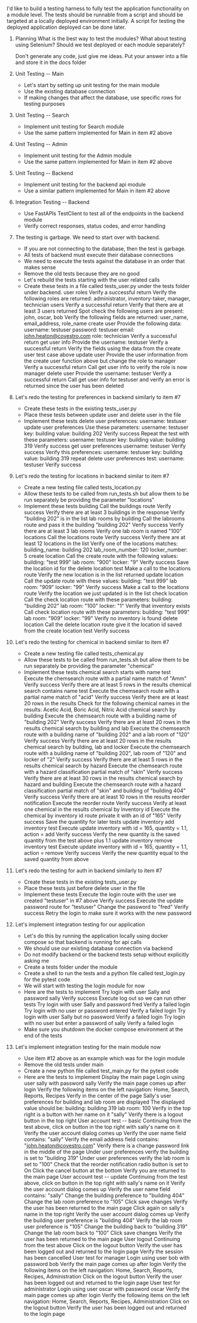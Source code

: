 I'd like to build a testing harness to fully test the application functionality on a module level.  The tests should be runnable from a script and should be targeted at a locally deployed environment initially.  A script for testing the deployed application deployed can be done later.

1) Planning
    What is the best way to test the modules?
    What about testing using Selenium?
    Should we test deployed or each module separately?

    Don't generate any code, just give me ideas.
    Put your answer into a file and store it in the docs folder

2) Unit Testing -- Main
    - Let's start by setting up unit testing for the main module
    - Use the existing database connection
    - If making changes that affect the database, use specific rows for testing purposes

3) Unit Testing -- Search
    - Implement unit testing for Search module
    - Use the same pattern implemented for Main in item #2 above

4) Unit Testing -- Admin
    - Implement unit testing for the Admin module
    - Use the same pattern implemented for Main in item #2 above

5) Unit Testing -- Backend
    - Implement unit testing for the backend api module
    - Use a similar pattern implemented for Main in item #2 above

6) Integration Testing -- Backend
    - Use FastAPIs TestClient to test all of the endpoints in the backend module
    - Verify correct responses, status codes, and error handling

7) The testing is garbage.  We need to start over with backend.
    - If you are not connecting to the database, then the test is garbage.
    - All tests of backend must execute their database connections
    - We need to execute the tests against the database in an order that makes sense
    - Remove the old tests because they are no good
    - Let's rebuild the tests starting with the user related calls
    - Create these tests in a file called tests_user.py under the tests folder under backend.
        user roles
            Verify a successful return
            Verify the following roles are returned: administrator, inventory-taker, manager, technician
        users
            Verify a successful return
            Verify that there are at least 3 users returned
            Spot check the following users are present: john, oscar, bob
            Verify the following fields are returned: user_name, email_address, role_name
        create user
            Provide the following data:
                username: testuser
                password: testuser
                email: john.heaton@covestro.com
                role: technician
            Verify a successful return
        get user info
            Provide the username: testuser
            Verify a successful return
            Verify the fields using the data from the create user test case above
        update user
            Provide the user information from the create user function above but change the role to manager
            Verify a successful return
            Call get user info to verify the role is now manager
        delete user
            Provide the username: testuser
            Verify a successful return
            Call get user info for testuser and verify an error is returned since the user has been deleted

8) Let's redo the testing for preferences in backend similarly to item #7
    - Create these tests in the existing tests_user.py
    - Place these tests between update user and delete user in the file
    - Implement these tests
        delete user preferences:
            username: testuser
        update user preferences
            Use these parameters:
                username: testuser
                key: building
                value: building 202
                Verify success
            Repeat the test with these parameters:
                username: testuser
                key: building
                value: building 319
                Verify success
        get user preferences
            username: testuser
            Verify success
            Verify this preferences:
                username: testuser
                key: building
                value: building 319
        repeat delete user preferences test:
            username: testuser
            Verify success

9) Let's redo the testing for locations in backend similar to item #7
    - Create a new testing file called tests_location.py
    - Allow these tests to be called from run_tests.sh but allow them to be run separately be providing the parameter "locations"
    - Implement these tests
        building
            Call the buildings route
            Verify success
            Verify there are at least 3 buildings in the response
            Verify "building 202" is in the list
        lab rooms by building
            Call the labrooms route and pass it the building "building 202"
            Verify success
            Verify there are at least 3 lab rooms
            Verify one lab room is named "100"
        locations
            Call the locations route
            Verify success
            Verify there are at least 12 locations in the list
            Verify one of the locations matches:
                building_name: building 202
                lab_room_number: 120
                locker_number: 5
        create location
            Call the create route with the following values:
                building: "test 999"
                lab room: "900"
                locker: "9"
            Verify success
            Save the location id for the delete location test
            Make a call to the locations route
                Verify the new location is in the list returned
        update location
            Call the update route with these values:
                building: "test 999"
                lab room: "909"
                locker: "99"
            Verify success
            Make a call to the locations route
                Verify the location we just updated is in the list
        check location
            Call the check location route with these parameters:
                building: "building 202"
                lab room: "100"
                locker: "1"
                Verify that inventory exists
            Call check location route with these parameters:
                building: "test 999"
                lab room: "909"
                locker: "99"
                Verify no inventory is found
        delete location
            Call the delete location route give it the location id saved from the create location test
            Verify success

10) Let's redo the testing for chemical in backend similar to item #7
    - Create a new testing file called tests_chemical.py
    - Allow these tests to be called from run_tests.sh but allow them to be run separately be providing the parameter "chemical"
    - Implement these tests
        chemical search starts with name test
            Execute the chemsearch route with a partial name match of "Amm"
            Verify success
            Verify there are at least 5 rows in the results
        chemical search contains name test
            Execute the chemsearch route with a partial name match of "acid"
            Verify success
            Verify there are at least 20 rows in the results
            Check for the following chemical names in the results: Acetic Acid, Boric Acid, Nitric Acid
        chemical search by building
            Execute the chemsearch route with a building name of "building 202"
            Verify success
            Verify there are at least 20 rows in the results
        chemical search by building and lab
            Execute the chemsearch route with a building name of "building 202" and a lab room of "120"
            Verify success
            Verify there are at least 20 rows in the results
        chemical search by building, lab and locker
            Execute the chemsearch route with a building name of "building 202", lab room of "120" and locker of "2"
            Verify success
            Verify there are at least 5 rows in the results
        chemical search by hazard
            Execute the chemsearch route with a hazard classification partial match of "skin"
            Verify success
            Verify there are at least 30 rows in the results
        chemical search by hazard and building
            Execute the chemsearch route with a hazard classification partial match of "skin" and building of "building 404"
            Verify success
            Verify there are at least 10 rows in the results
        reorder notification
            Execute the reorder route
            Verify success
            Verify at least one chemical in the results
        chemical by inventory id
            Execute the chemical by inventory id route private it with an id of "165"
            Verify success
            Save the quantity for later tests
        update inventory add inventory test
            Execute update inventory with id = 165, quantity = 1.1, action = add
            Verify success
            Verify the new quantity is the saved quantity from the test above plus 1.1
        update inventory remove inventory test
            Execute update inventory with id = 165, quantity = 1.1, action = remove
            Verify success
            Verify the new quantity equal to the saved quantity from above

11) Let's redo the testing for auth in backend similarly to item #7
    - Create these tests in the existing tests_user.py
    - Place these tests just before delete user in the file
    - Implement these tests
        Execute the login route with the user we created "testuser" in #7 above
            Verify success
        Execute the update password route for "testuser"
            Change the password to "fred"
            Verify success
            Retry the login to make sure it works with the new password

12) Let's implement integration testing for our application
    - Let's do this by running the application locally using docker compose so that backend is running for api calls
    - We should use our existing database connection via backend
    - Do not modify backend or the backend tests setup without explicitly asking me
    - Create a tests folder under the module
    - Create a shell to run the tests and a python file called test_login.py for the pytest code
    - We will start with testing the login module for now
    - Here are the tests to implement
        Try login with user Sally and password sally
            Verify success
            Execute log out so we can run other tests
        Try login with user Sally and password fred
            Verify a failed login
        Try login with no user or password entered
            Verify a failed login
        Try login with user Sally but no password
            Verify a failed login
        Try login with no user but enter a password of sally
            Verify a failed login
    - Make sure you shutdown the docker compose environment at the end of the tests

13) Let's implement integration testing for the main module now
    - Use item #12 above as an example which was for the login module
    - Remove the old tests under main
    - Create a new python file called test_main.py for the pytest code
    - Here are the tests to implement
        Display the main page
            Login using user sally with password sally
            Verify the main page comes up after login
            Verify the following items on the left navigation: Home, Search, Reports, Recipes
            Verify in the center of the page Sally's user preferences for building and lab room are displayed
                The displayed value should be:
                    building: building 319
                    lab room: 100
            Verify in the top right is a button with her name on it "sally"
            Verify there is a logout button in the top right
        User account test -- basic
            Continuing from the test above, click on button in the top right with sally's name on it
            Verify the user account dialog comes up
            Verify the user name field contains: "sally"
            Verify the email address field contains: "john.heaton@covestro.com"
            Verify there is a change password link in the middle of the page
            Under user preferences verify the building is set to "building 319"
            Under user preferences verify the lab room is set to "100"
            Check that the reorder notification radio button is set to On
            Click the cancel button at the bottom
                Verify you are returned to the main page
        User account test -- update
            Continuing from the test above, click on button in the top right with sally's name on it
            Verify the user account dialog comes up
            Verify the user name field contains: "sally"
            Change the building preference to "building 404"
            Change the lab room preference to "105"
            Click save changes
            Verify the user has been returned to the main page
            Click again on sally's name in the top right
            Verify the user account dialog comes up
            Verify the building user preference is "building 404"
            Verify the lab room user preference is "105"
            Change the building back to "building 319"
            Change the lab room back to "100"
            Click save changes
            Verify the user has been returned to the main page
        User logout
            Continuing from the test above
            Click on the logout button
            Verify the user has been logged out and returned to the login page
            Verify the session has been cancelled
        User test for manager
            Login using user bob with password bob
            Verify the main page comes up after login
            Verify the following items on the left navigation: Home, Search, Reports, Recipes, Administration
            Click on the logout button
            Verify the user has been logged out and returned to the login page
        User test for administrator
            Login using user oscar with password oscar
            Verify the main page comes up after login
            Verify the following items on the left navigation: Home, Search, Reports, Recipes, Administration
            Click on the logout button
            Verify the user has been logged out and returned to the login page
